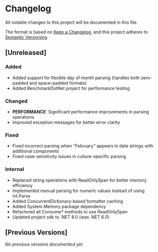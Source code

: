 # Changelog

All notable changes to this project will be documented in this file.

The format is based on [Keep a Changelog](https://keepachangelog.com/en/1.0.0/),
and this project adheres to [Semantic Versioning](https://semver.org/spec/v2.0.0.html).

## [Unreleased]

### Added
- Added support for flexible day of month parsing (handles both zero-padded and space-padded formats)
- Added BenchmarkDotNet project for performance testing

### Changed
- **PERFORMANCE**: Significant performance improvements in parsing operations
- Improved exception messages for better error clarity

### Fixed
- Fixed incorrect parsing when "February" appears in date strings with additional components
- Fixed case-sensitivity issues in culture-specific parsing

### Internal
- Replaced string operations with ReadOnlySpan<char> for better memory efficiency
- Implemented manual parsing for numeric values instead of using int.Parse
- Added ConcurrentDictionary-based formatter caching
- Added System.Memory package dependency
- Refactored all Consume* methods to use ReadOnlySpan<char>
- Updated project sdk to .NET 8.0 (was .NET 6.0)

## [Previous Versions]

_No previous versions documented yet._